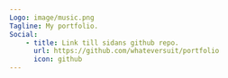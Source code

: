 ```yaml
---
Logo: image/music.png
Tagline: My portfolio.
Social:
    - title: Link till sidans github repo.
      url: https://github.com/whateversuit/portfolio
      icon: github
---
```

